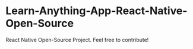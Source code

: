 # Learn-Anything-App-React-Native-Open-Source
React Native Open-Source Project. Feel free to contribute!
